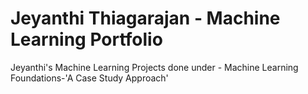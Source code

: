 # Jeyanthi Thiagarajan - Machine Learning Portfolio
Jeyanthi's Machine Learning Projects done under - Machine Learning Foundations-'A Case Study Approach'
